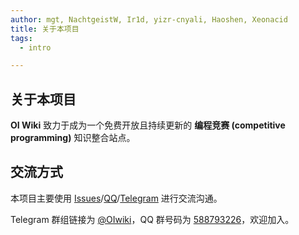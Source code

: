 ```yaml
---
author: mgt, NachtgeistW, Ir1d, yizr-cnyali, Haoshen, Xeonacid
title: 关于本项目
tags:
  - intro

---
```


## 关于本项目

**OI Wiki** 致力于成为一个免费开放且持续更新的 **编程竞赛 (competitive programming)** 知识整合站点。

## 交流方式

本项目主要使用 [Issues](https://github.com/OI-wiki/OI-wiki/issues)/[QQ](https://jq.qq.com/?\_wv=1027\&k=5EfkM6K)/[Telegram](https://t.me/OIwiki) 进行交流沟通。

Telegram 群组链接为 [@OIwiki](https://t.me/OIwiki)，QQ 群号码为 [588793226](https://jq.qq.com/?\_wv=1027\&k=5EfkM6K)，欢迎加入。
